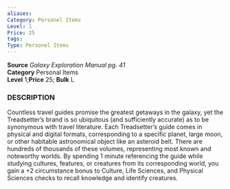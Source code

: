 ```yaml
---
aliases: 
Category: Personel Items
Level: 1
Price: 25
tags: 
Type: Personel Items
---
```

**Source** _Galaxy Exploration Manual pg. 41_  
**Category** Personal Items  
**Level** 1;**Price** 25; **Bulk** L

### DESCRIPTION

Countless travel guides promise the greatest getaways in the galaxy, yet the Treadsetter’s brand is so ubiquitous (and sufficiently accurate) as to be synonymous with travel literature. Each Treadsetter’s guide comes in physical and digital formats, corresponding to a specific planet, large moon, or other habitable astronomical object like an asteroid belt. There are hundreds of thousands of these volumes, representing most known and noteworthy worlds. By spending 1 minute referencing the guide while studying cultures, features, or creatures from its corresponding world, you gain a +2 circumstance bonus to Culture, Life Sciences, and Physical Sciences checks to recall knowledge and identify creatures.
